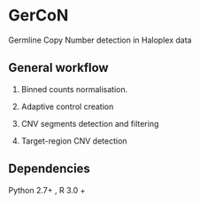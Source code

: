 # GerCoN
Germline Copy Number detection in Haloplex data

## General workflow

1.	Binned counts normalisation.

2.	Adaptive control creation

3.	CNV segments detection and filtering

4.	Target-region CNV detection

## Dependencies

Python 2.7+ , R 3.0 +  
